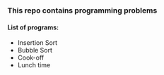 ### This repo contains programming problems
#### List of programs:
- Insertion Sort
- Bubble Sort
- Cook-off
- Lunch time
